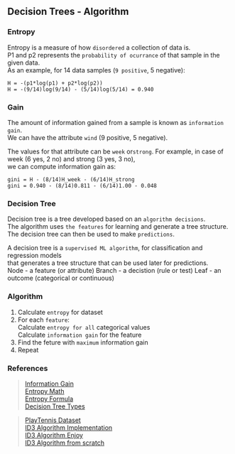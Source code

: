 ## Decision Trees - Algorithm

### Entropy

Entropy is a measure of how `disordered` a collection of data is.  
P1 and p2 represents the `probability of ocurrance` of that sample in the given data.  
As an example, for 14 data samples (`9 positive`, 5 negative):  

    H = -(p1*log(p1) + p2*log(p2))  
    H = -(9/14)log(9/14) - (5/14)log(5/14) = 0.940  

### Gain

The amount of information gained from a sample is known as `information gain`.  
We can have the attribute `wind` (9 positive, 5 negative).  

The values for that attribute can be `week` or`strong`. 
For example, in case of week (6 yes, 2 no) and strong (3 yes, 3 no),  
we can compute information gain as: 

    gini = H - (8/14)H_week - (6/14)H_strong
    gini = 0.940 - (8/14)0.811 - (6/14)1.00 - 0.048

### Decision Tree

Decision tree is a tree developed based on an `algorithm decisions`.  
The algorithm uses `the features` for learning and generate a tree structure.  
The decision tree can then be used to make `predictions`.  

A decision tree is a `supervised ML algorithm`, for classification and regression models   
that generates a tree structure that can be used later for predictions.  
    Node - a feature (or attribute)
    Branch - a decistion (rule or test)
    Leaf - an outcome (categorical or continuous)

### Algorithm

1. Calculate `entropy` for dataset  
2. For each `feature`:  
    Calculate `entropy for all` categorical values  
    Calculate `information gain` for the feature  
3. Find the feture with `maximum` information gain  
4. Repeat  

### References

> [Information Gain](https://www.featureranking.com/tutorials/machine-learning-tutorials/information-gain-computation)  
> [Entropy Math](https://www.mathsisfun.com/physics/entropy.html)  
> [Entropy Formula](https://docs.scipy.org/doc/scipy/reference/generated/scipy.stats.entropy.html)  
> [Decision Tree Types](https://www.knowledgehut.com/blog/data-science/classification-and-regression-trees-in-machine-learning)  

> [PlayTennis Dataset](https://www.kaggle.com/code/sdk1810/decision-tree-for-playtennis)  
> [ID3 Algorithm Implementation](https://www.kaggle.com/code/smsmibrahim/decision-tree-id3-implementation-using-play-tennis/notebook)  
> [ID3 Algorithm Enjoy](https://www.enjoyalgorithms.com/blog/decision-tree-algorithm-in-ml)  
> [ID3 Algorithm from scratch](https://automaticaddison.com/iterative-dichotomiser-3-id3-algorithm-from-scratch/)  